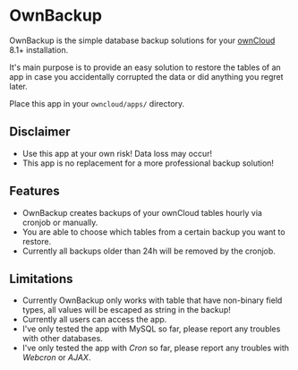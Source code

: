 # OwnBackup

OwnBackup is the simple database backup solutions for your [ownCloud](http://www.owncloud.com/) 8.1+ installation.

It's main purpose is to provide an easy solution to restore the tables of an app in case you accidentally corrupted the data or did anything you regret later.  

Place this app in your `owncloud/apps/` directory.

## Disclaimer

- Use this app at your own risk! Data loss may occur!
- This app is no replacement for a more professional backup solution!

## Features

- OwnBackup creates backups of your ownCloud tables hourly via cronjob or manually.
- You are able to choose which tables from a certain backup you want to restore.
- Currently all backups older than 24h will be removed by the cronjob.

## Limitations

- Currently OwnBackup only works with table that have non-binary field types, all values will be escaped as string in the backup!
- Currently all users can access the app.
- I've only tested the app with MySQL so far, please report any troubles with other databases.
- I've only tested the app with *Cron* so far, please report any troubles with *Webcron* or *AJAX*.
